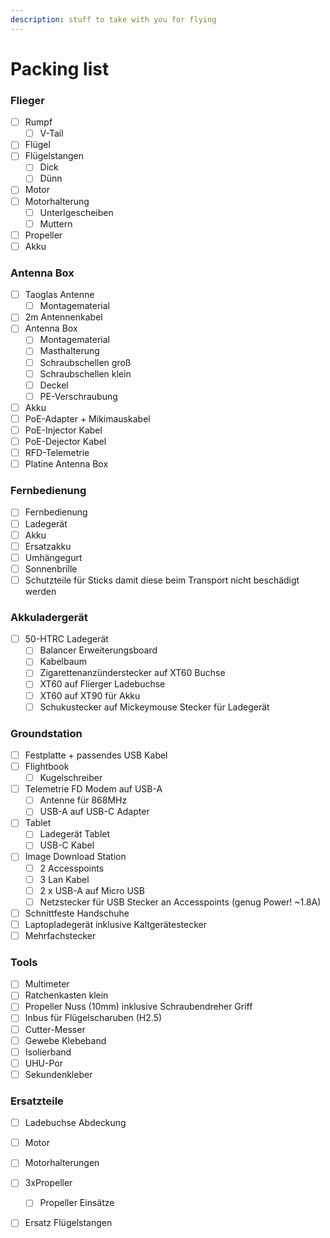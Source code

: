 ```yaml
---
description: stuff to take with you for flying
---
```


# Packing list

### Flieger

* [ ] Rumpf
  * [ ] V-Tail
* [ ] Flügel
* [ ] Flügelstangen
  * [ ] Dick
  * [ ] Dünn
* [ ] Motor
* [ ] Motorhalterung
  * [ ] Unterlgescheiben
  * [ ] Muttern
* [ ] Propeller
* [ ] Akku

### Antenna Box

* [ ] Taoglas Antenne
  * [ ] Montagematerial
* [ ] 2m Antennenkabel
* [ ] Antenna Box
  * [ ] Montagematerial
  * [ ] Masthalterung
  * [ ] Schraubschellen groß
  * [ ] Schraubschellen klein
  * [ ] Deckel
  * [ ] PE-Verschraubung
* [ ] Akku
* [ ] PoE-Adapter + Mikimauskabel
* [ ] PoE-Injector Kabel                                                                                                                                                 
* [ ] PoE-Dejector Kabel
* [ ] RFD-Telemetrie
* [ ] Platine Antenna Box

### Fernbedienung

* [ ] Fernbedienung
* [ ] Ladegerät
* [ ] Akku
* [ ] Ersatzakku
* [ ] Umhängegurt
* [ ] Sonnenbrille
* [ ] Schutzteile für Sticks damit diese beim Transport nicht beschädigt werden

### Akkuladergerät

* [ ] 50-HTRC Ladegerät
  * [ ] Balancer Erweiterungsboard 
  * [ ] Kabelbaum
  * [ ] Zigarettenanzünderstecker auf XT60 Buchse
  * [ ] XT60 auf Flierger Ladebuchse
  * [ ] XT60 auf XT90 für Akku
  * [ ] Schukustecker auf Mickeymouse Stecker für Ladegerät

### Groundstation

* [ ] Festplatte + passendes USB Kabel
* [ ] Flightbook
  * [ ] Kugelschreiber
* [ ] Telemetrie FD Modem auf USB-A
  * [ ] Antenne für 868MHz
  * [ ] USB-A auf USB-C Adapter
* [ ] Tablet
  * [ ] Ladegerät Tablet
  * [ ] USB-C Kabel
* [ ] Image Download Station
  * [ ] 2 Accesspoints
  * [ ] 3 Lan Kabel
  * [ ] 2 x USB-A auf Micro USB
  * [ ] Netzstecker für USB Stecker an Accesspoints \(genug Power! ~1.8A\)
* [ ] Schnittfeste Handschuhe
* [ ] Laptopladegerät inklusive Kaltgerätestecker
* [ ] Mehrfachstecker

### Tools

* [ ] Multimeter
* [ ] Ratchenkasten klein
* [ ] Propeller Nuss \(10mm\) inklusive Schraubendreher Griff
* [ ] Inbus für Flügelscharuben \(H2.5\)
* [ ] Cutter-Messer
* [ ] Gewebe Klebeband
* [ ] Isolierband
* [ ] UHU-Por
* [ ] Sekundenkleber

### Ersatzteile

* [ ] Ladebuchse Abdeckung
* [ ] Motor 
* [ ] Motorhalterungen
* [ ] 3xPropeller 
  * [ ] Propeller Einsätze
* [ ] Ersatz Flügelstangen



